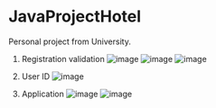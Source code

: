 # JavaProjectHotel
Personal project from University.
1) Registration validation
![image](https://user-images.githubusercontent.com/63419546/148584592-bfda68bb-19bb-4879-a912-2ab1086a7605.png)
![image](https://user-images.githubusercontent.com/63419546/148584829-d2dcfd3b-12f2-47e4-a642-d3c360695dbc.png)
![image](https://user-images.githubusercontent.com/63419546/148584864-b42dbd3f-9be4-420d-97f8-b2857aafec89.png)

2) User ID
![image](https://user-images.githubusercontent.com/63419546/148584954-f93df3af-9dfe-47b2-8d4a-b9cd87202351.png)

3) Application
![image](https://user-images.githubusercontent.com/63419546/148585077-eb92367c-17dc-40ba-a771-5ebc9dd7d6c5.png)
![image](https://user-images.githubusercontent.com/63419546/148585135-fae68cab-4b26-4230-adbd-67cd33e7dc9c.png)

